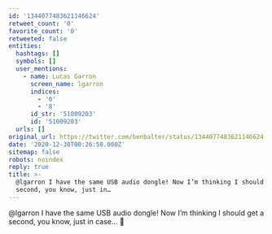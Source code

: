 ```yaml
---
id: '1344077483621146624'
retweet_count: '0'
favorite_count: '0'
retweeted: false
entities:
  hashtags: []
  symbols: []
  user_mentions:
    - name: Lucas Garron
      screen_name: lgarron
      indices:
        - '0'
        - '8'
      id_str: '51009203'
      id: '51009203'
  urls: []
original_url: https://twitter.com/benbalter/status/1344077483621146624
date: '2020-12-30T00:26:58.000Z'
sitemap: false
robots: noindex
reply: true
title: >-
  @lgarron I have the same USB audio dongle! Now I’m thinking I should get a
  second, you know, just in…
---
```


@lgarron I have the same USB audio dongle! Now I’m thinking I should get a second, you know, just in case... 🤔